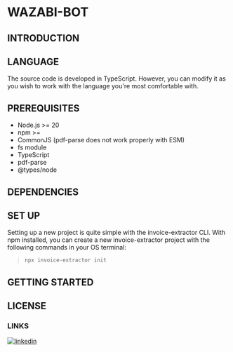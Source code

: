 # WAZABI-BOT



## INTRODUCTION


## LANGUAGE
The source code is developed in TypeScript. However, you can modify it as you wish to work with the language you're most comfortable with.



## PREREQUISITES
* Node.js >= 20
* npm >= 
* CommonJS (pdf-parse does not work properly with ESM)
* fs module
* TypeScript
* pdf-parse
* @types/node

## DEPENDENCIES

## SET UP
Setting up a new project is quite simple with the invoice-extractor CLI. With npm installed, you can create a new invoice-extractor project with the following commands in your OS terminal:

>```bash
>npx invoice-extractor init
>





## GETTING STARTED


## LICENSE


### LINKS
[![linkedin](https://img.shields.io/badge/linkedin-0A66C2?style=for-the-badge&logo=linkedin&logoColor=white)](https://www.linkedin.com/in/quinteroo/)
